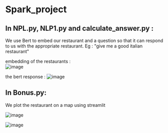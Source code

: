 # Spark_project

## In NPL.py, NLP1.py and calculate_answer.py : 

We use Bert to embed our restaurant and a question so that it can respond to us with the appropriate restaurant. Eg : "give me a good italian restaurant"

embedding of the restaurants :  
![image](https://github.com/Mrasipila/Spark_project/assets/30113273/89ba2dd7-af6f-41df-83e7-0c124012369b)

the bert response : 
![image](https://github.com/Mrasipila/Spark_project/assets/30113273/9e3c3f67-0a66-4f18-87cc-1e6b49005e5f)


## In Bonus.py:

We plot the restaurant on a map using streamlit    

![image](https://github.com/Mrasipila/Spark_project/assets/30113273/48ddea4f-f5bf-4601-80c7-46691578208b)

![image](https://github.com/Mrasipila/Spark_project/assets/30113273/7a440a7c-b3f1-47ad-bb2c-1da26179f08b)



